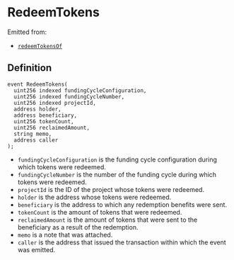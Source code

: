 # RedeemTokens

Emitted from:

* [`redeemTokensOf`](/api/contracts/or-abstract/jbpayoutredemptionpaymentterminal/write/redeemtokensof.md)

## Definition

```solidity
event RedeemTokens(
  uint256 indexed fundingCycleConfiguration,
  uint256 indexed fundingCycleNumber,
  uint256 indexed projectId,
  address holder,
  address beneficiary,
  uint256 tokenCount,
  uint256 reclaimedAmount,
  string memo,
  address caller
);
```

* `fundingCycleConfiguration` is the funding cycle configuration during which tokens were redeemed.
* `fundingCycleNumber` is the number of the funding cycle during which tokens were redeemed.
* `projectId` is the ID of the project whose tokens were redeemed.
* `holder` is the address whose tokens were redeemed.
* `beneficiary` is the address to which any redemption benefits were sent.
* `tokenCount` is the amount of tokens that were redeemed.
* `reclaimedAmount` is the amount of tokens that were sent to the beneficiary as a result of the redemption.
* `memo` is a note that was attached.
* `caller` is the address that issued the transaction within which the event was emitted.
